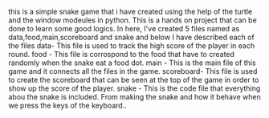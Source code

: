 this is a simple snake game that i have created using the help of the turtle and the window modeules in python.
This is a hands on project that can be done to learn some good logics.
In here, I've created 5 files named as data,food,main,scoreboard and snake and below I have described each of the files 
data- This file is used to  track the high score of the player in each round.
food - This file is corrospond to the food that have to created randomly when the snake eat a food dot.
main - This is the main file of this game and it connects all the files in the game.
scoreboard- This file is used to create the scoreboard that can be seen at the top of the game in order to show up the score of the player.
snake - This is the code file that everything abou the snake is included. From making the snake and how it behave when we press the keys of the keyboard..
